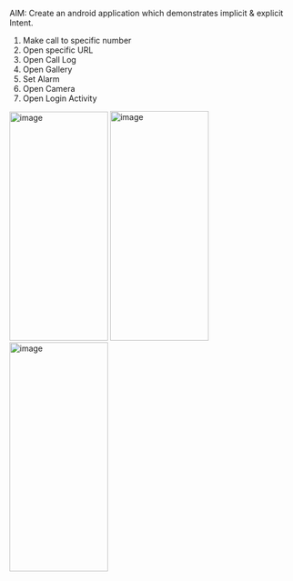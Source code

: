AIM: Create an android application which demonstrates implicit & explicit Intent.
1. Make call to specific number
2. Open specific URL
3. Open Call Log
4. Open Gallery
5. Set Alarm
6. Open Camera
7. Open Login Activity
<img width="173" height="403" alt="image" src="https://github.com/user-attachments/assets/d3eec418-5b40-4209-b39c-ce2d19d5ec11" />
<img width="173" height="404" alt="image" src="https://github.com/user-attachments/assets/853d4171-64f0-498e-ac6b-c221dbce9c80" />
<img width="173" height="403" alt="image" src="https://github.com/user-attachments/assets/5eef7b3f-0fc4-409d-9fb1-3e7f8712faa6" />
